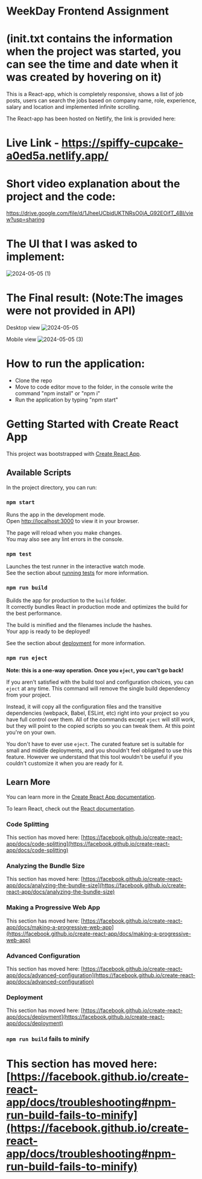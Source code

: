 # WeekDay Frontend Assignment

# (init.txt contains the information when the project was started, you can see the time and date when it was created by hovering on it)

This is a React-app, which is completely responsive, shows a list of job posts, users can search the jobs based on company name, role, experience, salary and location and implemented infinite scrolling.

The React-app has been hosted on Netlify, the link is provided here:
# Live Link - https://spiffy-cupcake-a0ed5a.netlify.app/


# Short video explanation about the project and the code:
https://drive.google.com/file/d/1JheeUCbidUKTNRsO0jA_G92EOifT_4BI/view?usp=sharing


# The UI that I was asked to implement:

![2024-05-05 (1)](https://github.com/Moumita2002/front/assets/102172188/bd065568-e242-4026-bd67-43c635d8a21c)

# The Final result: (Note:The images were not provided in API)

Desktop view
![2024-05-05](https://github.com/Moumita2002/front/assets/102172188/dbd02ede-4839-4dab-9db4-e44f8189f9fe)

Mobile view
![2024-05-05 (3)](https://github.com/Moumita2002/front/assets/102172188/97c1c8e6-3060-4a01-b254-65b529767e69)



# How to run the application:
- Clone the repo
- Move to code editor move to the folder, in the console write the command "npm install" or "npm i"
- Run the application by typing "npm start"

  
# Getting Started with Create React App

This project was bootstrapped with [Create React App](https://github.com/facebook/create-react-app).

## Available Scripts

In the project directory, you can run:

### `npm start`

Runs the app in the development mode.\
Open [http://localhost:3000](http://localhost:3000) to view it in your browser.

The page will reload when you make changes.\
You may also see any lint errors in the console.

### `npm test`

Launches the test runner in the interactive watch mode.\
See the section about [running tests](https://facebook.github.io/create-react-app/docs/running-tests) for more information.

### `npm run build`

Builds the app for production to the `build` folder.\
It correctly bundles React in production mode and optimizes the build for the best performance.

The build is minified and the filenames include the hashes.\
Your app is ready to be deployed!

See the section about [deployment](https://facebook.github.io/create-react-app/docs/deployment) for more information.

### `npm run eject`

**Note: this is a one-way operation. Once you `eject`, you can't go back!**

If you aren't satisfied with the build tool and configuration choices, you can `eject` at any time. This command will remove the single build dependency from your project.

Instead, it will copy all the configuration files and the transitive dependencies (webpack, Babel, ESLint, etc) right into your project so you have full control over them. All of the commands except `eject` will still work, but they will point to the copied scripts so you can tweak them. At this point you're on your own.

You don't have to ever use `eject`. The curated feature set is suitable for small and middle deployments, and you shouldn't feel obligated to use this feature. However we understand that this tool wouldn't be useful if you couldn't customize it when you are ready for it.

## Learn More

You can learn more in the [Create React App documentation](https://facebook.github.io/create-react-app/docs/getting-started).

To learn React, check out the [React documentation](https://reactjs.org/).

### Code Splitting

This section has moved here: [https://facebook.github.io/create-react-app/docs/code-splitting](https://facebook.github.io/create-react-app/docs/code-splitting)

### Analyzing the Bundle Size

This section has moved here: [https://facebook.github.io/create-react-app/docs/analyzing-the-bundle-size](https://facebook.github.io/create-react-app/docs/analyzing-the-bundle-size)

### Making a Progressive Web App

This section has moved here: [https://facebook.github.io/create-react-app/docs/making-a-progressive-web-app](https://facebook.github.io/create-react-app/docs/making-a-progressive-web-app)

### Advanced Configuration

This section has moved here: [https://facebook.github.io/create-react-app/docs/advanced-configuration](https://facebook.github.io/create-react-app/docs/advanced-configuration)

### Deployment

This section has moved here: [https://facebook.github.io/create-react-app/docs/deployment](https://facebook.github.io/create-react-app/docs/deployment)

### `npm run build` fails to minify

This section has moved here: [https://facebook.github.io/create-react-app/docs/troubleshooting#npm-run-build-fails-to-minify](https://facebook.github.io/create-react-app/docs/troubleshooting#npm-run-build-fails-to-minify)
=======

